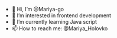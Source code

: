 - 👋 Hi, I’m @Mariya-go
- 👀 I’m interested in frontend development
- 🌱 I’m currently learning Java script
- 📫 How to reach me: @Mariya_Holovko

<!---
Mariya-go/Mariya-go is a ✨ special ✨ repository because its `README.md` (this file) appears on your GitHub profile.
You can click the Preview link to take a look at your changes.
--->
